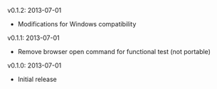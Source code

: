 v0.1.2: 2013-07-01

*   Modifications for Windows compatibility

v0.1.1: 2013-07-01

*   Remove browser open command for functional test (not portable)

v0.1.0: 2013-07-01

*   Initial release
